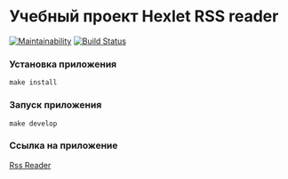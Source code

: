 # Учебный проект Hexlet RSS reader


[![Maintainability](https://api.codeclimate.com/v1/badges/d916e75d84df1bc5f8d8/maintainability)](https://codeclimate.com/github/kornienko199004/project-lvl3-s282/maintainability)
[![Build Status](https://travis-ci.org/kornienko199004/project-lvl3-s282.svg?branch=master)](https://travis-ci.org/kornienko199004/project-lvl3-s282)


### Установка приложения

`make install`

### Запуск приложения

`make develop`


### Ссылка на приложение
[Rss Reader](http://kornienko_rss.surge.sh/)